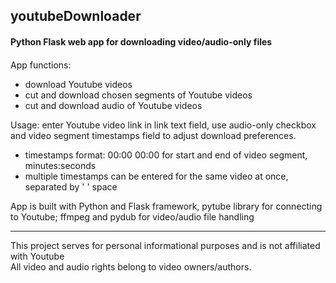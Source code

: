 ## youtubeDownloader

#### Python Flask web app for downloading video/audio-only files
#### 

App functions:
- download Youtube videos
- cut and download chosen segments of Youtube videos
- cut and download audio of Youtube videos

Usage: enter Youtube video link in link text field,
use audio-only checkbox and video segment timestamps field to adjust
download preferences.

* timestamps format: 00:00 00:00 for start and end of video segment, minutes:seconds
* multiple timestamps can be entered for the same video at once, separated by ' ' space

App is built with Python and Flask framework, pytube library for connecting to Youtube; 
ffmpeg and pydub for video/audio file handling

---

This project serves for personal informational purposes and is not affiliated with Youtube  
All video and audio rights belong to video owners/authors.

